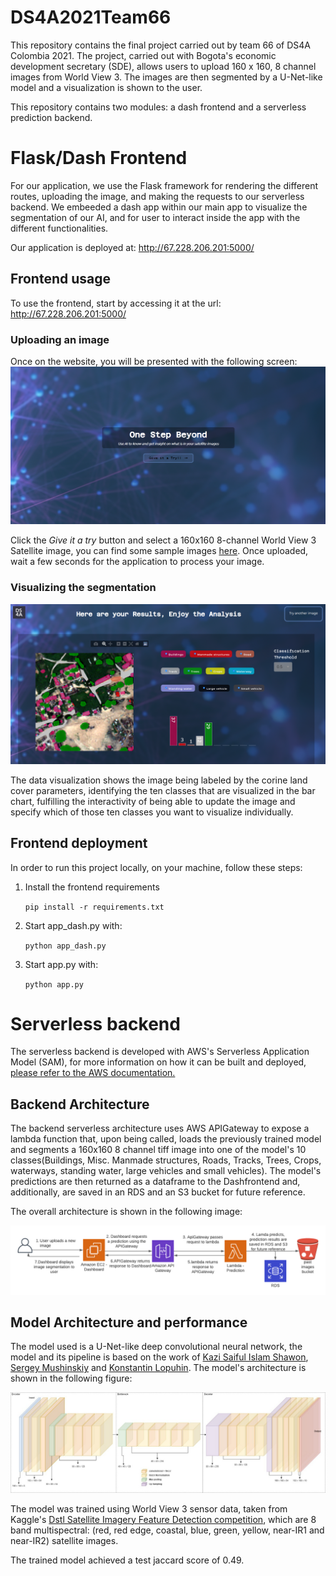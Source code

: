 # DS4A2021Team66

This repository contains the final project carried out by team 66 of DS4A Colombia 2021. The project, carried out with Bogota's economic development secretary (SDE), allows users to upload 160 x 160, 8 channel images from World View 3. The images are then segmented by a U-Net-like model and a visualization is shown to the user.

This repository contains two modules: a dash frontend and a serverless prediction backend.

# Flask/Dash Frontend

For our application, we use the Flask framework for rendering the different routes, uploading the image,
and making the requests to our serverless backend. 
We embeeded a dash app within our main app to visualize the segmentation of our AI, and for user to interact inside the app with the different functionalities.

Our application is deployed at: http://67.228.206.201:5000/

## Frontend usage

To use the frontend, start by accessing it at the url: http://67.228.206.201:5000/
### Uploading an image
Once on the website, you will be presented with the following screen:
![Entry data point](dash-1.PNG)

Click the *Give it a try* button and select a 160x160 8-channel World View 3 Satellite image, you can find some sample images [here](https://drive.google.com/drive/folders/1SGMgrAGDwpqEkLlEdxxWehlr7VeF9Eqc?usp=sharing).  Once uploaded, wait a few seconds for the application to process your image.

### Visualizing the segmentation
![Visualization of AI's results](dash-2.PNG)

The data visualization shows the image being labeled by the corine land cover parameters, identifying the ten classes that are visualized in the bar chart, fulfilling the interactivity of being able to update the image and specify which of those ten classes you want to visualize individually.

## Frontend deployment

In order to run this project locally, on your machine, follow these steps:

1. Install the frontend requirements

    `pip install -r requirements.txt`
 
2. Start app_dash.py with:

    `python app_dash.py`

3. Start app.py with:

    `python app.py`

# Serverless backend

The serverless backend is developed with AWS's Serverless Application Model (SAM), for more information on how it can be built and deployed, [please refer to the AWS documentation.](https://docs.aws.amazon.com/serverless-application-model/latest/developerguide/serverless-getting-started-hello-world.html)

## Backend Architecture

The backend serverless architecture uses AWS APIGateway to expose a lambda function that, upon being called, loads the previously trained model and segments a 160x160 8 channel tiff image into one of the model's 10 classes(Buildings, Misc. Manmade structures, Roads, Tracks, Trees, Crops, waterways, standing water, large vehicles and small vehicles). The model's predictions are then returned as a dataframe to the Dashfrontend and, additionally, are saved in an RDS and an S3 bucket for future reference.

The overall architecture is shown in the following image:

![Backend architecture](BackendArchitecture.png)

## Model Architecture and performance

The model used is a U-Net-like deep convolutional neural network, the model and its pipeline is based on the work of [Kazi Saiful Islam Shawon](https://www.kaggle.com/ksishawon/segnet-dstl), [Sergey Mushinskiy](https://www.kaggle.com/ceperaang/lb-0-42-ultimate-full-solution-run-on-your-hw) and [Konstantin Lopuhin](https://www.kaggle.com/lopuhin/full-pipeline-demo-poly-pixels-ml-poly). The model's architecture is shown in the following figure:

![Model architecture](ModelArchitecture.jpeg)

The model was trained using World View 3 sensor data, taken from Kaggle's [Dstl Satellite Imagery Feature Detection competition](https://www.kaggle.com/c/dstl-satellite-imagery-feature-detection), which are 8 band multispectral: (red, red edge, coastal, blue, green, yellow, near-IR1 and near-IR2) satellite images.

The trained model achieved a test jaccard score of 0.49.

<TODO>
